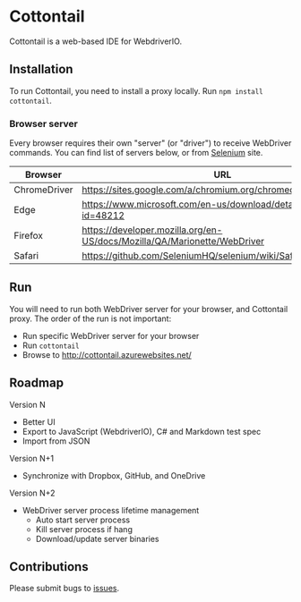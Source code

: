 # Cottontail
Cottontail is a web-based IDE for WebdriverIO.

## Installation
To run Cottontail, you need to install a proxy locally. Run `npm install cottontail`.

### Browser server
Every browser requires their own "server" (or "driver") to receive WebDriver commands. You can find list of servers below, or from [Selenium](http://docs.seleniumhq.org/download/) site.

| Browser | URL |
| --- | --- |
| ChromeDriver | https://sites.google.com/a/chromium.org/chromedriver/downloads |
| Edge | https://www.microsoft.com/en-us/download/details.aspx?id=48212 |
| Firefox | https://developer.mozilla.org/en-US/docs/Mozilla/QA/Marionette/WebDriver |
| Safari | https://github.com/SeleniumHQ/selenium/wiki/SafariDriver |

## Run
You will need to run both WebDriver server for your browser, and Cottontail proxy. The order of the run is not important:

* Run specific WebDriver server for your browser
* Run `cottontail`
* Browse to http://cottontail.azurewebsites.net/

## Roadmap
Version N
* Better UI
* Export to JavaScript (WebdriverIO), C# and Markdown test spec
* Import from JSON

Version N+1
* Synchronize with Dropbox, GitHub, and OneDrive

Version N+2
* WebDriver server process lifetime management
  * Auto start server process
  * Kill server process if hang
  * Download/update server binaries

## Contributions
Please submit bugs to [issues](issues).
